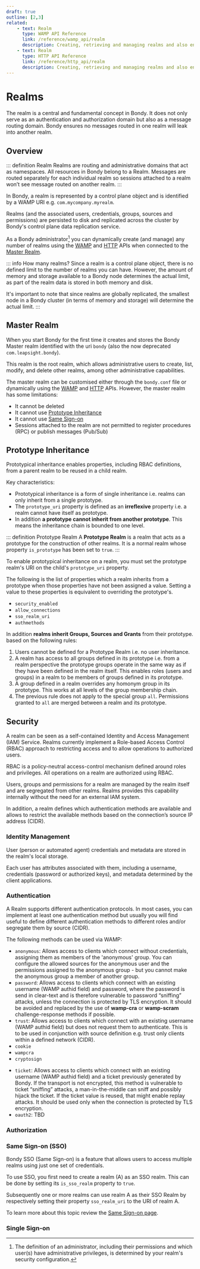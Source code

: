 ```yaml
---
draft: true
outline: [2,3]
related:
    - text: Realm
      type: WAMP API Reference
      link: /reference/wamp_api/realm
      description: Creating, retrieving and managing realms and also enabling, disabling and checking per realm security status.
    - text: Realm
      type: HTTP API Reference
      link: /reference/http_api/realm
      description: Creating, retrieving and managing realms and also enabling, disabling and checking per realm security status.
---
```

# Realms
The realm is a central and fundamental concept in Bondy. It does not only serve as an authentication and authorization domain but also as a message routing domain. Bondy ensures no messages routed in one realm will leak into another realm.

## Overview
::: definition Realm
Realms are routing and administrative domains that act as namespaces. All resources in Bondy belong to a Realm. Messages are routed separately for each individual realm so sessions attached to a realm won’t see message routed on another realm.
:::

<ZoomImg src="/assets/realm_diagram.png"/>

In Bondy, a realm is represented by a control plane object and is identified by a WAMP URI e.g. `com.mycompany.myrealm`.

Realms (and the associated users, credentials, groups, sources and permissions) are persisted to disk and replicated across the cluster by Bondy's control plane data replication service.

As a Bondy administrator[^admin] you can dynamically create (and manage) any number of realms using the [WAMP](/reference/wamp_api/realm) and [HTTP](/reference/http_api/realm) APIs when connected to the [Master Realm](#master-realm).

[^admin]: The definition of an administrator, including their permissions and which user(s) have administrative privileges, is determined by your realm's security configuration.

::: info How many realms?
Since a realm is a control plane object, there is no defined limit to the number of realms you can have. However, the amount of memory and storage available to a Bondy node determines the actual limit, as part of the realm data is stored in both memory and disk.

It's important to note that since realms are globally replicated, the smallest node in a Bondy cluster (in terms of memory and storage) will determine the actual limit.
:::


## Master Realm
When you start Bondy for the first time it creates and stores the Bondy Master realm identified with the uri `bondy` (also the now deprecated `com.leapsight.bondy`).

This realm is the root realm, which allows administrative users to create, list, modify, and delete other realms, among other administrative capabilities.

The master realm can be customised either through the `bondy.conf` file or dynamically using the [WAMP](/reference/wamp_api/realm) and [HTTP](/reference/http_api/realm) APIs. However, the master realm has some limitations:

* It cannot be deleted
* It cannot use [Prototype Inheritance](#prototype-inheritance)
* It cannot use [Same Sign-on](#same-sign-on)
* Sessions attached to the realm are not permitted to register procedures (RPC) or publish messages (Pub/Sub)


## Prototype Inheritance

Prototypical inheritance enables properties, including RBAC definitions, from a parent realm to be reused in a child realm.

Key characteristics:

* Prototypical inheritance is a form of single inheritance i.e. realms can only inherit from a single prototype.
* The `prototype_uri` property is defined as an **irreflexive** property i.e. a realm cannot have itself as prototype.
* In addition **a prototype cannot inherit from another prototype**. This means the inheritance chain is bounded to one level.

::: definition Prototype Realm
A **Prototype Realm** is a realm that acts as a prototype for the construction of other realms. It is a normal realm whose property `is_prototype` has been set to `true`.
:::

To enable prototypical inheritance on a realm, you must set the prototype realm's URI on the child's `prototype_uri` property.

The following is the list of properties which a realm inherits from a prototype when those properties have not been assigned a value. Setting a value to these properties is equivalent to overriding the prototype's.

- `security_enabled`
- `allow_connections`
- `sso_realm_uri`
- `authmethods`

In addition **realms inherit Groups, Sources and Grants** from their prototype.
based on the following rules:

1. Users cannot be defined for a Prototype Realm i.e. no user inheritance.
2. A realm has access to all groups defined in its prototype i.e. from a realm perspective the prototype groups operate in the same way as if they have been defined in the realm itself. This enables roles (users and groups) in a realm to be members of groups defined in its prototype.
3. A group defined in a realm overrides any homonym group in its prototype. This works at all levels of the group membership chain.
4. The previous rule does not apply to the special group `all`. Permissions granted to `all` are merged between a realm and its prototype.

## Security

A realm can be seen as a self-contained Identity and Access Management (IAM) Service. Realms currently implement a Role-based Access Control (RBAC) approach to restricting access and to allow operations to authorized users.

RBAC is a policy-neutral access-control mechanism defined around roles and privileges. All operations on a realm are authorized using RBAC.

Users, groups and permissions for a realm are managed by the realm itself and are segregated from other realms. Realms provides this capability internally without the need for an external IAM system.

In addition, a realm defines which authentication methods are available and allows to restrict the available methods based on the connection’s source IP address (CIDR).


### Identity Management
User (person or automated agent) credentials and metadata are stored in the realm's local storage.

Each user has attributes associated with them, including a username, credentials (password or authorized keys), and metadata determined by the client applications.


### Authentication
A Realm supports different authentication protocols. In most cases, you can implement at least one authentication method but usually you will find useful to define different authentication methods to different roles and/or segregate them by source (CIDR).

The following methods can be used via WAMP:

- `anonymous`: Allows access to clients which connect without credentials, assigning them as members of the 'anonymous' group. You can configure the allowed sources for the anonymous user and the permissions assigned to the anonymous group - but you cannot make the anonymous group a member of another group.
- `password`: Allows access to clients which connect with an existing username (WAMP authid field) and password, where the password is send in clear-text and is therefore vulnerable to password “sniffing” attacks, unless the connection is protected by TLS encryption. It should be avoided and replaced by the use of **wamp-cra** or **wamp-scram** challenge-response methods if possible.
- `trust`: Allows access to clients which connect with an existing username (WAMP authid field) but does not request them to authenticate. This is to be used in conjunction with source definition e.g. trust only clients within a defined network (CIDR).
- `cookie`
- `wampcra`
- `cryptosign`
<!-- - `wamp-scram` -->
- `ticket`: Allows access to clients which connect with an existing username (WAMP authid field) and a ticket previously generated by Bondy. If the transport is not encrypted, this method is vulnerable to ticket “sniffing” attacks, a man-in-the-middle can sniff and possibly hijack the ticket. If the ticket value is reused, that might enable replay attacks. It should be used only when the connection is protected by TLS encryption.
- `oauth2`: TBD

### Authorization

### Same Sign-on (SSO)
Bondy SSO (Same Sign-on) is a feature that allows users to access multiple realms using just one set of credentials.

To use SSO, you first need to create a realm (A) as an SSO realm. This can be done by setting its `is_sso_realm` property to `true`.

Subsequently one or more realms can use realm A as their SSO Realm by respectively setting their property `sso_realm_uri` to the URI of realm A.

To learn more about this topic review the [Same Sign-on page](/concepts/same_sign_on).

### Single Sign-on
